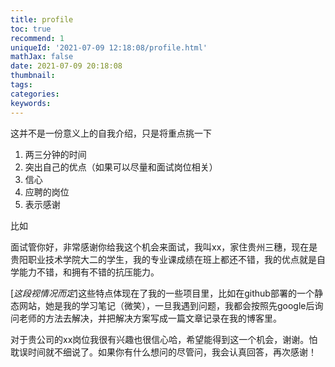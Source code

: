 ```yaml
---
title: profile
toc: true
recommend: 1
uniqueId: '2021-07-09 12:18:08/profile.html'
mathJax: false
date: 2021-07-09 20:18:08
thumbnail:
tags:
categories:
keywords:
---
```

 这并不是一份意义上的自我介绍，只是将重点挑一下

1. 两三分钟的时间
2. 突出自己的优点（如果可以尽量和面试岗位相关）
3. 信心
4. 应聘的岗位
5. 表示感谢

比如

面试管你好，非常感谢你给我这个机会来面试，我叫xx，家住贵州三穗，现在是贵阳职业技术学院大二的学生，我的专业课成绩在班上都还不错，我的优点就是自学能力不错，和拥有不错的抗压能力。

[*这段视情况而定*]这些特点体现在了我的一些项目里，比如在github部署的一个静态网站，她是我的学习笔记（微笑），一旦我遇到问题，我都会按照先google后询问老师的方法去解决，并把解决方案写成一篇文章记录在我的博客里。

对于贵公司的xx岗位我很有兴趣也很信心哈，希望能得到这一个机会，谢谢。怕耽误时间就不细说了。如果你有什么想问的尽管问，我会认真回答，再次感谢！

